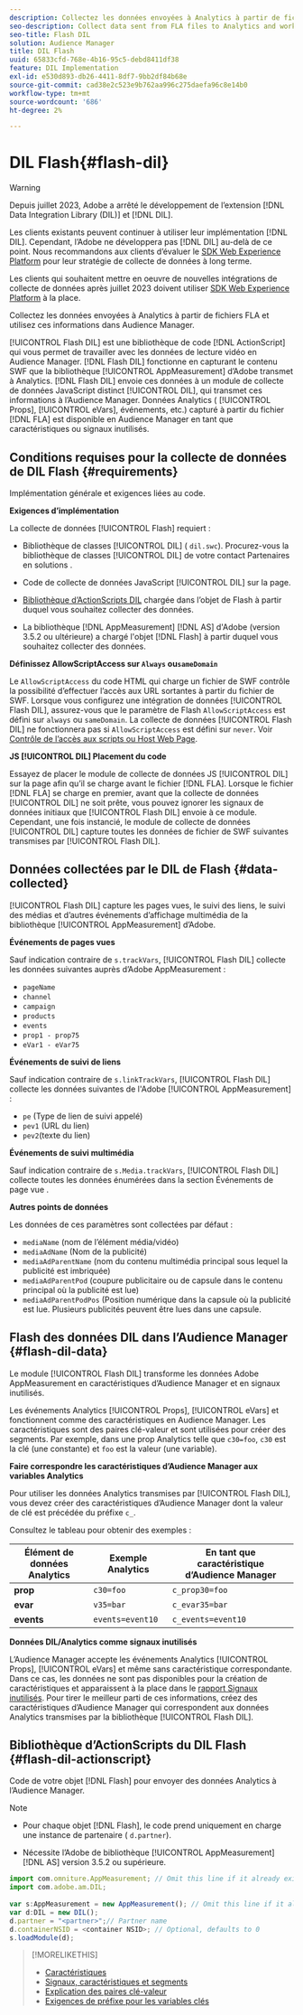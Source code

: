 ```yaml
---
description: Collectez les données envoyées à Analytics à partir de fichiers FLA et utilisez ces informations dans Audience Manager.
seo-description: Collect data sent from FLA files to Analytics and work with that information in Audience Manager.
seo-title: Flash DIL
solution: Audience Manager
title: DIL Flash
uuid: 65833cfd-768e-4b16-95c5-debd8411df38
feature: DIL Implementation
exl-id: e530d893-db26-4411-8df7-9bb2df84b68e
source-git-commit: cad38e2c523e9b762aa996c275daefa96c8e14b0
workflow-type: tm+mt
source-wordcount: '686'
ht-degree: 2%

---
```


# DIL Flash{#flash-dil}

>[!WARNING]
>
>Depuis juillet 2023, Adobe a arrêté le développement de l’extension [!DNL Data Integration Library (DIL)] et [!DNL DIL].
>
>Les clients existants peuvent continuer à utiliser leur implémentation [!DNL DIL]. Cependant, l’Adobe ne développera pas [!DNL DIL] au-delà de ce point. Nous recommandons aux clients d’évaluer le [SDK Web Experience Platform](https://experienceleague.adobe.com/docs/experience-platform/edge/home.html?lang=fr) pour leur stratégie de collecte de données à long terme.
>
>Les clients qui souhaitent mettre en oeuvre de nouvelles intégrations de collecte de données après juillet 2023 doivent utiliser [SDK Web Experience Platform](https://experienceleague.adobe.com/docs/experience-platform/edge/home.html?lang=fr) à la place.

Collectez les données envoyées à Analytics à partir de fichiers FLA et utilisez ces informations dans Audience Manager.

<!-- 

c_flash_dil_toc.xml

 -->

[!UICONTROL Flash DIL] est une bibliothèque de code [!DNL ActionScript] qui vous permet de travailler avec les données de lecture vidéo en Audience Manager. [!DNL Flash DIL] fonctionne en capturant le contenu SWF que la bibliothèque [!UICONTROL AppMeasurement] d’Adobe transmet à Analytics. [!DNL Flash DIL] envoie ces données à un module de collecte de données JavaScript distinct [!UICONTROL DIL], qui transmet ces informations à l’Audience Manager. Données Analytics ( [!UICONTROL Props], [!UICONTROL eVars], événements, etc.) capturé à partir du fichier [!DNL FLA] est disponible en Audience Manager en tant que caractéristiques ou signaux inutilisés.

## Conditions requises pour la collecte de données de DIL Flash {#requirements}

Implémentation générale et exigences liées au code.

<!-- 

c_flash_dil_intro.xml

 -->

**Exigences d’implémentation**

La collecte de données [!UICONTROL Flash] requiert :

* Bibliothèque de classes [!UICONTROL DIL] ( `dil.swc`). Procurez-vous la bibliothèque de classes [!UICONTROL DIL] de votre contact Partenaires en solutions .

* Code de collecte de données JavaScript [!UICONTROL DIL] sur la page.
* [Bibliothèque d’ActionScripts DIL](../dil/dil-flash.md#flash-dil-actionscript) chargée dans l’objet de Flash à partir duquel vous souhaitez collecter des données.
* La bibliothèque [!DNL AppMeasurement] [!DNL AS] d&#39;Adobe (version 3.5.2 ou ultérieure) a chargé l&#39;objet [!DNL Flash] à partir duquel vous souhaitez collecter des données.

**Définissez AllowScriptAccess sur `Always` ou`sameDomain`**

Le `AllowScriptAccess` du code HTML qui charge un fichier de SWF contrôle la possibilité d’effectuer l’accès aux URL sortantes à partir du fichier de SWF. Lorsque vous configurez une intégration de données [!UICONTROL Flash DIL], assurez-vous que le paramètre de Flash `AllowScriptAccess` est défini sur `always` ou `sameDomain`. La collecte de données [!UICONTROL Flash DIL] ne fonctionnera pas si `AllowScriptAccess` est défini sur `never`. Voir [Contrôle de l’accès aux scripts ou Host Web Page](https://helpx.adobe.com/fr/flash/kb/control-access-scripts-host-web.html).

**JS [!UICONTROL DIL] Placement du code**

Essayez de placer le module de collecte de données JS [!UICONTROL DIL] sur la page afin qu’il se charge avant le fichier [!DNL FLA]. Lorsque le fichier [!DNL FLA] se charge en premier, avant que la collecte de données [!UICONTROL DIL] ne soit prête, vous pouvez ignorer les signaux de données initiaux que [!UICONTROL Flash DIL] envoie à ce module. Cependant, une fois instancié, le module de collecte de données [!UICONTROL DIL] capture toutes les données de fichier de SWF suivantes transmises par [!UICONTROL Flash DIL].

## Données collectées par le DIL de Flash {#data-collected}

[!UICONTROL Flash DIL] capture les pages vues, le suivi des liens, le suivi des médias et d’autres événements d’affichage multimédia de la bibliothèque [!UICONTROL AppMeasurement] d’Adobe.

<!-- 

r_flash_dil_data_collected.xml

 -->

**Événements de pages vues**

Sauf indication contraire de `s.trackVars`, [!UICONTROL Flash DIL] collecte les données suivantes auprès d’Adobe AppMeasurement :

* `pageName`
* `channel`
* `campaign`
* `products`
* `events`
* `prop1 - prop75`
* `eVar1 - eVar75`

**Événements de suivi de liens**

Sauf indication contraire de `s.linkTrackVars`, [!UICONTROL Flash DIL] collecte les données suivantes de l&#39;Adobe [!UICONTROL AppMeasurement] :

* `pe` (Type de lien de suivi appelé)
* `pev1` (URL du lien)
* `pev2`(texte du lien)

**Événements de suivi multimédia**

Sauf indication contraire de `s.Media.trackVars`, [!UICONTROL Flash DIL] collecte toutes les données énumérées dans la section Événements de page vue .

**Autres points de données**

Les données de ces paramètres sont collectées par défaut :

* `mediaName` (nom de l’élément média/vidéo)
* `mediaAdName` (Nom de la publicité)
* `mediaAdParentName` (nom du contenu multimédia principal sous lequel la publicité est imbriquée)
* `mediaAdParentPod` (coupure publicitaire ou de capsule dans le contenu principal où la publicité est lue)
* `mediaAdParentPodPos` (Position numérique dans la capsule où la publicité est lue. Plusieurs publicités peuvent être lues dans une capsule.

## Flash des données DIL dans l’Audience Manager {#flash-dil-data}

Le module [!UICONTROL Flash DIL] transforme les données Adobe AppMeasurement en caractéristiques d’Audience Manager et en signaux inutilisés.

<!-- 

c_flash_dil_in_aam.xml

 -->

Les événements Analytics [!UICONTROL Props], [!UICONTROL eVars] et fonctionnent comme des caractéristiques en Audience Manager. Les caractéristiques sont des paires clé-valeur et sont utilisées pour créer des segments. Par exemple, dans une prop Analytics telle que `c30=foo`, `c30` est la clé (une constante) et `foo` est la valeur (une variable).

**Faire correspondre les caractéristiques d’Audience Manager aux variables Analytics**

Pour utiliser les données Analytics transmises par [!UICONTROL Flash DIL], vous devez créer des caractéristiques d’Audience Manager dont la valeur de clé est précédée du préfixe `c_`.

Consultez le tableau pour obtenir des exemples :

| Élément de données Analytics | Exemple Analytics | En tant que caractéristique d’Audience Manager |
|---|---|---|
| **prop** | `c30=foo` | `c_prop30=foo` |
| **evar** | `v35=bar` | `c_evar35=bar` |
| **events** | `events=event10` | `c_events=event10` |

**Données DIL/Analytics comme signaux inutilisés**

L’Audience Manager accepte les événements Analytics [!UICONTROL Props], [!UICONTROL eVars] et même sans caractéristique correspondante. Dans ce cas, les données ne sont pas disponibles pour la création de caractéristiques et apparaissent à la place dans le [rapport Signaux inutilisés](../reporting/dynamic-reports/unused-signals.md). Pour tirer le meilleur parti de ces informations, créez des caractéristiques d’Audience Manager qui correspondent aux données Analytics transmises par la bibliothèque [!UICONTROL Flash DIL].

## Bibliothèque d’ActionScripts du DIL Flash {#flash-dil-actionscript}

Code de votre objet [!DNL Flash] pour envoyer des données Analytics à l’Audience Manager.

<!-- 

r_flash_dil_actionscript.xml

 -->

>[!NOTE]
>
>* Pour chaque objet [!DNL Flash], le code prend uniquement en charge une instance de partenaire ( `d.partner`).
>
>* Nécessite l’Adobe de bibliothèque [!UICONTROL AppMeasurement] [!DNL AS] version 3.5.2 ou supérieure.

```js
import com.omniture.AppMeasurement; // Omit this line if it already exists in the code 
import com.adobe.am.DIL; 
  
var s:AppMeasurement = new AppMeasurement(); // Omit this line if it already exists in the code 
var d:DIL = new DIL(); 
d.partner = "<partner>";// Partner name 
d.containerNSID = <container NSID>; // Optional, defaults to 0 
s.loadModule(d);
```

>[!MORELIKETHIS]
>
>* [Caractéristiques](../features/traits/trait-details-page.md)
>* [Signaux, caractéristiques et segments](../reference/signal-trait-segment.md)
>* [Explication des paires clé-valeur](../reference/key-value-pairs-explained.md)
>* [Exigences de préfixe pour les variables clés](../features/traits/trait-variable-prefixes.md)
